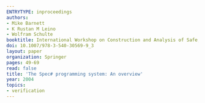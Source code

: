 ```yaml
---
ENTRYTYPE: inproceedings
authors:
- Mike Barnett
- K Rustan M Leino
- Wolfram Schulte
booktitle: International Workshop on Construction and Analysis of Safe, Secure, and Interoperable Smart Devices
doi: 10.1007/978-3-540-30569-9_3
layout: paper
organization: Springer
pages: 49-69
read: false
title: 'The Spec# programming system: An overview'
year: 2004
topics:
- verification
---
```

